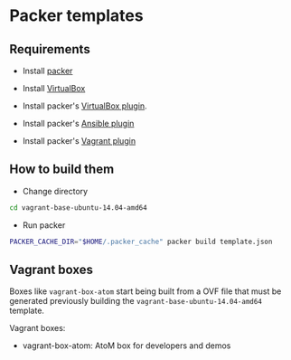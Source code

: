 # Packer templates

## Requirements

* Install [packer](https://developer.hashicorp.com/packer/install)

* Install [VirtualBox](https://www.virtualbox.org/wiki/Downloads)

* Install packer's [VirtualBox plugin](https://developer.hashicorp.com/packer/integrations/hashicorp/virtualbox).

* Install packer's [Ansible plugin](https://developer.hashicorp.com/packer/integrations/hashicorp/ansible)

* Install packer's [Vagrant plugin](https://developer.hashicorp.com/packer/integrations/hashicorp/vagrant)

## How to build them

* Change directory

```bash
cd vagrant-base-ubuntu-14.04-amd64
```

* Run packer

```bash
PACKER_CACHE_DIR="$HOME/.packer_cache" packer build template.json
```

## Vagrant boxes

Boxes like ```vagrant-box-atom``` start being built from a OVF file that must
be generated previously building the ```vagrant-base-ubuntu-14.04-amd64```
template.

Vagrant boxes:

* vagrant-box-atom: AtoM box for developers and demos
